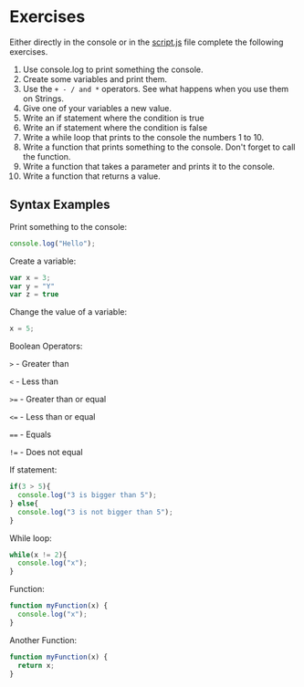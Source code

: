 # Exercises
Either directly in the console or in the [script.js](script.js) file complete the following exercises.

1. Use console.log to print something the console.
2. Create some variables and print them.
3. Use the `+ - / and *` operators. See what happens when you use them on Strings.
4. Give one of your variables a new value.
5. Write an if statement where the condition is true
6. Write an if statement where the condition is false
7. Write a while loop that prints to the console the numbers 1 to 10.
8. Write a function that prints something to the console. Don't forget to call the function.
9. Write a function that takes a parameter and prints it to the console.
10. Write a function that returns a value.

## Syntax Examples
Print something to the console:

```javascript
console.log("Hello");
```

Create a variable:

```javascript
var x = 3;
var y = "Y"
var z = true
```

Change the value of a variable:

```javascript
x = 5;
```

Boolean Operators:

`>` - Greater than

`<` - Less than

`>=` - Greater than or equal

`<=` - Less than or equal

`==` - Equals

`!=` - Does not equal

If statement:

```javascript
if(3 > 5){
  console.log("3 is bigger than 5");
} else{
  console.log("3 is not bigger than 5");
}
```

While loop:

```javascript
while(x != 2){
  console.log("x");
}
```

Function:

```javascript
function myFunction(x) {
  console.log("x");
}
```

Another Function:

```javascript
function myFunction(x) {
  return x;
}
```
